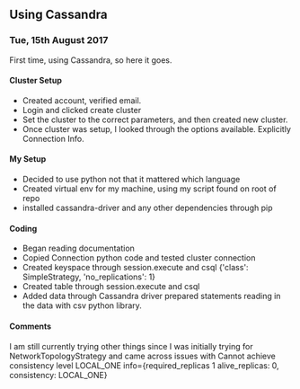 ## Using Cassandra

### Tue, 15th August 2017

First time, using Cassandra, so here it goes.

#### Cluster Setup
* Created account, verified email.
* Login and clicked create cluster
* Set the cluster to the correct parameters, and then created new cluster.
* Once cluster was setup, I looked through the options available. Explicitly Connection Info.

#### My Setup
* Decided to use python not that it mattered which language
* Created virtual env for my machine, using my script found on root of repo
* installed cassandra-driver and any other dependencies through pip

#### Coding
* Began reading documentation
* Copied Connection python code and tested cluster connection
* Created keyspace through session.execute and csql {'class': SimpleStrategy, 'no_replications': 1}
* Created table through session.execute and csql
* Added data through Cassandra driver prepared statements reading in the data with csv python library.

#### Comments
I am still currently trying other things since I was initially trying for NetworkTopologyStrategy and came across issues with Cannot achieve consistency level LOCAL_ONE info={required_replicas 1 alive_replicas: 0, consistency: LOCAL_ONE} 
